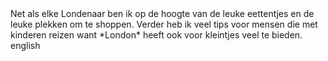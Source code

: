 <div lang="nl">
Net als elke Londenaar ben ik op de hoogte van de leuke eettentjes en de leuke
plekken om te shoppen. Verder heb ik veel tips voor mensen die met kinderen reizen
want *London* heeft ook voor kleintjes veel te bieden.
</div>

<div lang="en">
english
</div>
